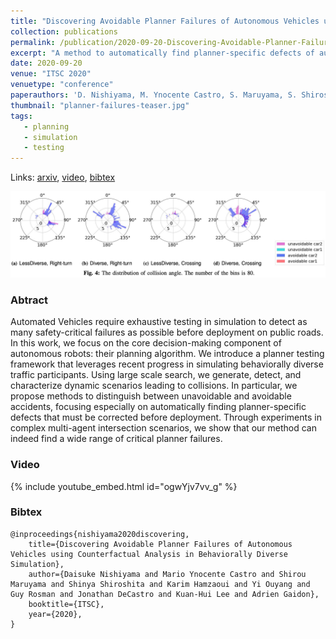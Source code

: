 ```yaml
---
title: "Discovering Avoidable Planner Failures of Autonomous Vehicles using Counterfactual Analysis in Behaviorally Diverse Simulation"
collection: publications
permalink: /publication/2020-09-20-Discovering-Avoidable-Planner-Failures
excerpt: "A method to automatically find planner-specific defects of autonomous vehicles in simulation."
date: 2020-09-20
venue: "ITSC 2020"
venuetype: "conference"
paperauthors: 'D. Nishiyama, M. Ynocente Castro, S. Maruyama, S. Shiroshita, K. Hamzaoui, Y. Ouyang, G. Rosman, J. DeCastro, KH. Lee, A. Gaidon'
thumbnail: "planner-failures-teaser.jpg"
tags:
   - planning
   - simulation
   - testing
---
```


Links: [arxiv](https://arxiv.org/abs/2011.11991), [video](#video), [bibtex](#bibtex)

![Planner failure collision angles](/images/planner-failures-angles.jpg)

### Abtract

Automated Vehicles require exhaustive testing in simulation to detect as many safety-critical failures as possible before deployment on public roads. In this work, we focus on the core decision-making component of autonomous robots: their planning algorithm. We introduce a planner testing framework that leverages recent progress in simulating behaviorally diverse traffic participants. Using large scale search, we generate, detect, and characterize dynamic scenarios leading to collisions. In particular, we propose methods to distinguish between unavoidable and avoidable accidents, focusing especially on automatically finding planner-specific defects that must be corrected before deployment. Through experiments in complex multi-agent intersection scenarios, we show that our method can indeed find a wide range of critical planner failures.


### Video

{% include youtube_embed.html id="ogwYjv7vv_g" %}


### Bibtex

    @inproceedings{nishiyama2020discovering,
        title={Discovering Avoidable Planner Failures of Autonomous Vehicles using Counterfactual Analysis in Behaviorally Diverse Simulation},
        author={Daisuke Nishiyama and Mario Ynocente Castro and Shirou Maruyama and Shinya Shiroshita and Karim Hamzaoui and Yi Ouyang and Guy Rosman and Jonathan DeCastro and Kuan-Hui Lee and Adrien Gaidon},
        booktitle={ITSC},
        year={2020},
    }